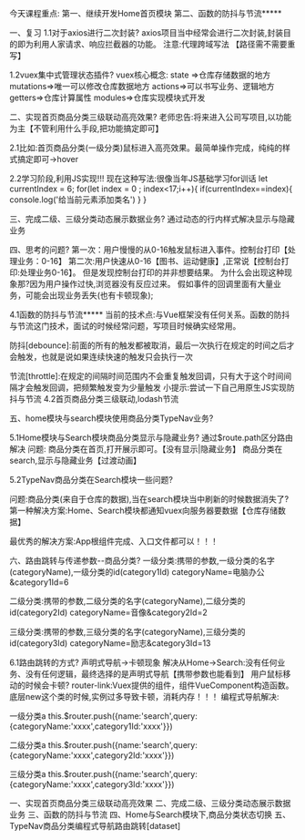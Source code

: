 今天课程重点:
第一、继续开发Home首页模块
第二、函数的防抖与节流*****


一、复习
1.1对于axios进行二次封装?
axios项目当中经常会进行二次封装,封装目的即为利用人家请求、响应拦截器的功能。
注意:代理跨域写法 【路径需不需要重写】

1.2vuex集中式管理状态插件?
vuex核心概念:
state =>仓库存储数据的地方
mutations=>唯一可以修改仓库数据地方
actions=>可以书写业务、逻辑地方
getters=>仓库计算属性
modules=>仓库实现模块式开发



二、实现首页商品分类三级联动高亮效果?
老师忠告:将来进入公司写项目,以功能为主【不管利用什么手段,把功能搞定即可】

2.1比如:首页商品分类(一级分类)鼠标进入高亮效果。最简单操作完成，纯纯的样式搞定即可->hover


2.2学习阶段,利用JS实现!!!
现在这种写法:很像当年JS基础学习for训话
let currentIndex = 6;
for(let index = 0 ; index<17;i++){
    if(currentIndex==index){
        console.log('给当前元素添加类名')
    }
}


三、完成二级、三级分类动态展示数据业务?
通过动态的行内样式解决显示与隐藏业务



四、思考的问题?
第一次：用户慢慢的从0-16触发鼠标进入事件。控制台打印【处理业务：0-16】
第二次:用户快速从0-16【图书、运动健康】,正常说【控制台打印:处理业务0-16】。
但是发现控制台打印的并非想要结果。
为什么会出现这种现象那?因为用户操作过快,浏览器没有反应过来。
假如事件的回调里面有大量业务，可能会出现业务丢失(也有卡顿现象);


4.1函数的防抖与节流*****
当前的技术点:与Vue框架没有任何关系。函数的防抖与节流这门技术，面试的时候经常问题，写项目时候确实经常用。

防抖[debounce]:前面的所有的触发都被取消，最后一次执行在规定的时间之后才会触发，也就是说如果连续快速的触发只会执行一次

节流[throttle]:在规定的间隔时间范围内不会重复触发回调，只有大于这个时间间隔才会触发回调，把频繁触发变为少量触发
小提示:尝试一下自己用原生JS实现防抖与节流
4.2首页商品分类三级联动,lodash节流



五、home模块与search模块使用商品分类TypeNav业务?

5.1Home模块与Search模块商品分类显示与隐藏业务?
通过$route.path区分路由解决
问题:  商品分类在首页,打开展示即可。【没有显示|隐藏业务】
      商品分类在search,显示与隐藏业务【过渡动画】


5.2TypeNav商品分类在Search模块一些问题?

问题:商品分类(来自于仓库的数据),当在search模块当中刷新的时候数据消失了?
第一种解决方案:Home、Search模块都通知vuex向服务器要数据【仓库存储数据】

最优秀的解决方案:App根组件完成、入口文件都可以！！！




六、路由跳转与传递参数--商品分类?
一级分类:携带的参数,一级分类的名字(categoryName),一级分类的id(category1Id)
categoryName=电脑办公&category1Id=6


二级分类:携带的参数,二级分类的名字(categoryName),二级分类的id(category2Id)
categoryName=音像&category2Id=2

三级分类:携带的参数,三级分类的名字(categoryName),三级分类的id(category3Id)
categoryName=励志&category3Id=13

6.1路由跳转的方式?
声明式导航->卡顿现象
解决从Home->Search:没有任何业务、没有任何逻辑，最终选择的是声明式导航【携带参数也能看到】
用户鼠标移动的时候会卡顿?
router-link:Vuex提供的组件，组件VueComponent构造函数。底层new这个类的时候,实例过多导致卡顿，消耗内存！！！
编程式导航解决:


一级分类a
this.$router.push({name:'search',query:{categoryName:'xxxx',category1Id:'xxxx'}})

二级分类a
this.$router.push({name:'search',query:{categoryName:'xxxx',category2Id:'xxxx'}})

三级分类a
this.$router.push({name:'search',query:{categoryName:'xxxx',category3Id:'xxxx'}})




一、实现首页商品分类三级联动高亮效果
二、完成二级、三级分类动态展示数据业务
三、函数的防抖与节流
四、Home与Search模块下,商品分类状态切换
五、TypeNav商品分类编程式导航路由跳转[dataset]






























































































